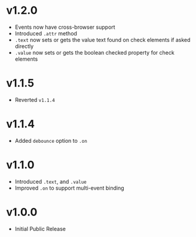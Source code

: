 # v1.2.0

- Events now have cross-browser support
- Introduced `.attr` method
- `.text` now sets or gets the value text found on check elements if asked directly
- `.value` now sets or gets the boolean checked property for check elements

# v1.1.5

- Reverted `v1.1.4`

# v1.1.4

- Added `debounce` option to `.on`

# v1.1.0

- Introduced `.text`, and `.value`
- Improved `.on` to support multi-event binding

# v1.0.0

- Initial Public Release
